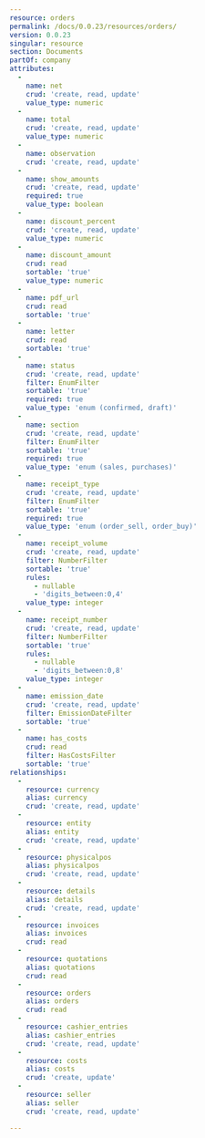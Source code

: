 ```yaml
---
resource: orders
permalink: /docs/0.0.23/resources/orders/
version: 0.0.23
singular: resource
section: Documents
partOf: company
attributes:
  -
    name: net
    crud: 'create, read, update'
    value_type: numeric
  -
    name: total
    crud: 'create, read, update'
    value_type: numeric
  -
    name: observation
    crud: 'create, read, update'
  -
    name: show_amounts
    crud: 'create, read, update'
    required: true
    value_type: boolean
  -
    name: discount_percent
    crud: 'create, read, update'
    value_type: numeric
  -
    name: discount_amount
    crud: read
    sortable: 'true'
    value_type: numeric
  -
    name: pdf_url
    crud: read
    sortable: 'true'
  -
    name: letter
    crud: read
    sortable: 'true'
  -
    name: status
    crud: 'create, read, update'
    filter: EnumFilter
    sortable: 'true'
    required: true
    value_type: 'enum (confirmed, draft)'
  -
    name: section
    crud: 'create, read, update'
    filter: EnumFilter
    sortable: 'true'
    required: true
    value_type: 'enum (sales, purchases)'
  -
    name: receipt_type
    crud: 'create, read, update'
    filter: EnumFilter
    sortable: 'true'
    required: true
    value_type: 'enum (order_sell, order_buy)'
  -
    name: receipt_volume
    crud: 'create, read, update'
    filter: NumberFilter
    sortable: 'true'
    rules:
      - nullable
      - 'digits_between:0,4'
    value_type: integer
  -
    name: receipt_number
    crud: 'create, read, update'
    filter: NumberFilter
    sortable: 'true'
    rules:
      - nullable
      - 'digits_between:0,8'
    value_type: integer
  -
    name: emission_date
    crud: 'create, read, update'
    filter: EmissionDateFilter
    sortable: 'true'
  -
    name: has_costs
    crud: read
    filter: HasCostsFilter
    sortable: 'true'
relationships:
  -
    resource: currency
    alias: currency
    crud: 'create, read, update'
  -
    resource: entity
    alias: entity
    crud: 'create, read, update'
  -
    resource: physicalpos
    alias: physicalpos
    crud: 'create, read, update'
  -
    resource: details
    alias: details
    crud: 'create, read, update'
  -
    resource: invoices
    alias: invoices
    crud: read
  -
    resource: quotations
    alias: quotations
    crud: read
  -
    resource: orders
    alias: orders
    crud: read
  -
    resource: cashier_entries
    alias: cashier_entries
    crud: 'create, read, update'
  -
    resource: costs
    alias: costs
    crud: 'create, update'
  -
    resource: seller
    alias: seller
    crud: 'create, read, update'

---
```

